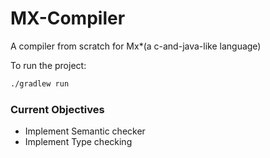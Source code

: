# MX-Compiler
A compiler from scratch for Mx*(a c-and-java-like language)

To run the project:
```bash
./gradlew run
```

### Current Objectives
* Implement Semantic checker
* Implement Type checking
